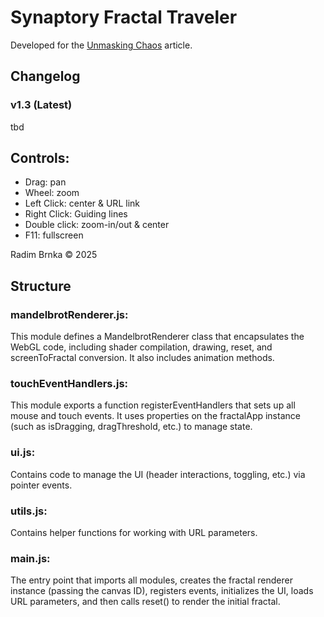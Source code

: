 # Synaptory Fractal Traveler
Developed for the [Unmasking Chaos](https://open.substack.com/pub/synaptory/p/unmasking-chaos?r=2qbtpc&utm_campaign=post&utm_medium=web&showWelcomeOnShare=false) article.

## Changelog
### v1.3 (Latest)
tbd


## Controls:
- Drag: pan
- Wheel: zoom
- Left Click: center & URL link
- Right Click: Guiding lines
- Double click: zoom-in/out & center
- F11: fullscreen

Radim Brnka © 2025

## Structure
### mandelbrotRenderer.js:
This module defines a MandelbrotRenderer class that encapsulates the WebGL code, including shader compilation, drawing, reset, and screenToFractal conversion. It also includes animation methods.

### touchEventHandlers.js:
This module exports a function registerEventHandlers that sets up all mouse and touch events. It uses properties on the fractalApp instance (such as isDragging, dragThreshold, etc.) to manage state.

### ui.js:
Contains code to manage the UI (header interactions, toggling, etc.) via pointer events.

### utils.js:
Contains helper functions for working with URL parameters.

### main.js:
The entry point that imports all modules, creates the fractal renderer instance (passing the canvas ID), registers events, initializes the UI, loads URL parameters, and then calls reset() to render the initial fractal.
